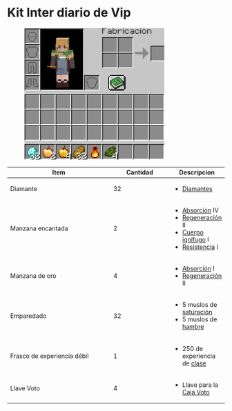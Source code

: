 # Kit Inter diario de Vip

<figure><img src="../.gitbook/assets/image (6).png" alt=""><figcaption></figcaption></figure>

<table><thead><tr><th width="281.3333333333333">Item</th><th width="146">Cantidad</th><th>Descripcion</th></tr></thead><tbody><tr><td>Diamante</td><td>32</td><td><ul><li><a href="../items/genericos/vanilla/diamante.md">Diamantes</a></li></ul></td></tr><tr><td>Manzana encantada</td><td>2</td><td><ul><li><a href="https://minecraft.fandom.com/es/wiki/Absorci%C3%B3n">Absorción</a> IV </li><li><a href="https://minecraft.fandom.com/es/wiki/Regeneraci%C3%B3n">Regeneración</a> II</li><li><a href="https://minecraft.fandom.com/es/wiki/Cuerpo_ign%C3%ADfugo">Cuerpo ignífugo</a> I </li><li><a href="https://minecraft.fandom.com/es/wiki/Resistencia">Resistencia</a> I</li></ul></td></tr><tr><td>Manzana de oro</td><td>4</td><td><ul><li><a href="https://minecraft.fandom.com/es/wiki/Absorci%C3%B3n">Absorción</a> I</li><li><a href="https://minecraft.fandom.com/es/wiki/Regeneraci%C3%B3n">Regeneración</a> II</li></ul></td></tr><tr><td>Emparedado</td><td>32</td><td><ul><li>5 muslos de <a href="https://minecraft.fandom.com/es/wiki/Saturaci%C3%B3n">saturación</a></li><li>5 muslos de <a href="https://minecraft.fandom.com/es/wiki/Hambre">hambre</a></li></ul></td></tr><tr><td>Frasco de experiencia débil</td><td>1</td><td><ul><li>250 de experiencia de <a href="../mecanicas/clases.md">clase</a></li></ul></td></tr><tr><td>Llave Voto</td><td>4</td><td><ul><li>Llave para la <a href="../locaciones/spawn/puntos-de-interes/warp-cajas/caja-voto.md">Caja Voto</a></li></ul></td></tr></tbody></table>

